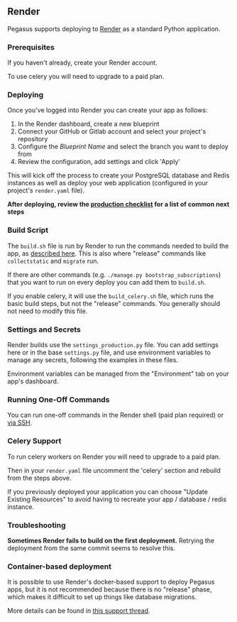 ## Render

Pegasus supports deploying to [Render](https://render.com/) as a standard Python application.

### Prerequisites

If you haven't already, create your Render account.

To use celery you will need to upgrade to a paid plan.

### Deploying

Once you've logged into Render you can create your app as follows:

1. In the Render dashboard, create a new blueprint
2. Connect your GitHub or Gitlab account and select your project's repository
3. Configure the *Blueprint Name* and select the branch you want to deploy from
4. Review the configuration, add settings and click 'Apply'

This will kick off the process to create your PostgreSQL database and Redis instances as well
as deploy your web application (configured in your project's `render.yaml` file).

**After deploying, review the [production checklist](/deployment/production-checklist.md) for a list
of common next steps**

### Build Script

The `build.sh` file is run by Render to run the commands needed to build the app,
as [described here](https://render.com/docs/deploy-django#create-a-build-script).
This is also where "release" commands like `collectstatic` and `migrate` run.

If there are other commands (e.g. `./manage.py bootstrap_subscriptions`)
that you want to run on every deploy you can add them to `build.sh`.

If you enable celery, it will use the `build_celery.sh` file, which runs the basic build steps,
but not the "release" commands.
You generally should not need to modify this file.

### Settings and Secrets

Render builds use the `settings_production.py` file.
You can add settings here or in the base `settings.py` file, and use environment variables to manage any secrets,
following the examples in these files.

Environment variables can be managed from the "Environment" tab on your app's dashboard.

### Running One-Off Commands 

You can run one-off commands in the Render shell (paid plan required) or [via SSH](https://render.com/docs/ssh).

### Celery Support

To run celery workers on Render you will need to upgrade to a paid plan.

Then in your `render.yaml` file uncomment the 'celery' section and rebuild from the steps above.

If you previously deployed your application you can choose "Update Existing Resources" to avoid having
to recreate your app / database / redis instance.

### Troubleshooting

**Sometimes Render fails to build on the first deployment.**
Retrying the deployment from the same commit seems to resolve this.


### Container-based deployment

It is possible to use Render's docker-based support to deploy Pegasus apps, but it is not recommended
because there is no "release" phase, which makes it difficult to set up things like database migrations.

More details can be found in [this support thread](https://community.render.com/t/release-command-for-db-migrations/247/7).
